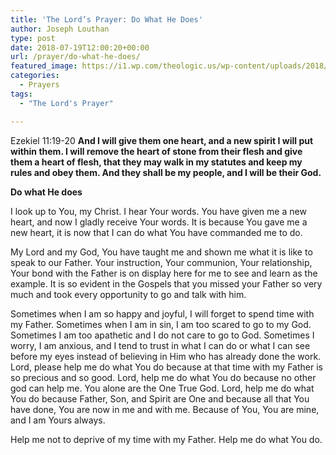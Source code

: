 ```yaml
---
title: 'The Lord’s Prayer: Do What He Does'
author: Joseph Louthan
type: post
date: 2018-07-19T12:00:20+00:00
url: /prayer/do-what-he-does/
featured_image: https://i1.wp.com/theologic.us/wp-content/uploads/2018/07/115004187.jpg?resize=825%2C510
categories:
  - Prayers
tags:
  - "The Lord's Prayer"

---
```

<p class="p1">
  Ezekiel 11:19-20 <b>And I will give them one heart, and a new spirit I will put within them. I will remove the heart of stone from their flesh and give them a heart of flesh, that they may walk in my statutes and keep my rules and obey them. And they shall be my people, and I will be their God.</b>
</p>

<p class="p1">
  <b>Do what He does </b>
</p>

<p class="p1">
  I look up to You, my Christ. I hear Your words. You have given me a new heart, and now I gladly receive Your words. It is because You gave me a new heart, it is now that I can do what You have commanded me to do.
</p>

<p class="p1">
  My Lord and my God, You have taught me and shown me what it is like to speak to our Father. Your instruction, Your communion, Your relationship, Your bond with the Father is on display here for me to see and learn as the example. It is so evident in the Gospels that you missed your Father so very much and took every opportunity to go and talk with him.
</p>

<p class="p1">
  Sometimes when I am so happy and joyful, I will forget to spend time with my Father. Sometimes when I am in sin, I am too scared to go to my God. Sometimes I am too apathetic and I do not care to go to God. Sometimes I worry, I am anxious, and I tend to trust in what I can do or what I can see before my eyes instead of believing in Him who has already done the work. Lord, please help me do what You do because at that time with my Father is so precious and so good. Lord, help me do what You do because no other god can help me. You alone are the One True God. Lord, help me do what You do because Father, Son, and Spirit are One and because all that You have done, You are now in me and with me. Because of You, You are mine, and I am Yours always.
</p>

<p class="p1">
  Help me not to deprive of my time with my Father. Help me do what You do.
</p>